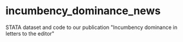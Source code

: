 # incumbency_dominance_news
STATA dataset and code to our publication "Incumbency dominance in letters to the editor"
